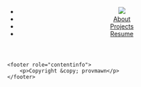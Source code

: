 <html lang="en-us">
<head>
    <meta charset="utf-8">
    <title>Portfolio</title>
</head>
<body>
    <header role="banner">
        <nav role="navigation">
            <ul>
                <li><a href="#" title="Portfolio"><img src="#"></a></li>
                <li><a href="#" title="About">About</a></li>
                <li><a href="#" title="Projects">Projects</a></li>
                <li><a href="#" title="Resume" download="provmawn-resume">Resume</a></li>
            </ul>
        </nav>
    </header>

    <footer role="contentinfo">
        <p>Copyright &copy; provmawn</p>
    </footer>
</body>
</html>
